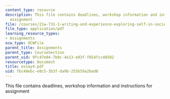 ```yaml
---
content_type: resource
description: This file contains deadlines, workshop information and instructions for
  assignment
file: /courses/21w-731-1-writing-and-experience-exploring-self-in-society-spring-2004/fbc48ebce8c53b3fda9b255b59a2bad8_essay4.pdf
file_type: application/pdf
learning_resource_types:
- Assignments
ocw_type: OCWFile
parent_title: Assignments
parent_type: CourseSection
parent_uid: 9fc47e04-7b9c-4e13-e93f-f654fcc48582
resourcetype: Document
title: essay4.pdf
uid: fbc48ebc-e8c5-3b3f-da9b-255b59a2bad8
---
```

This file contains deadlines, workshop information and instructions for assignment

